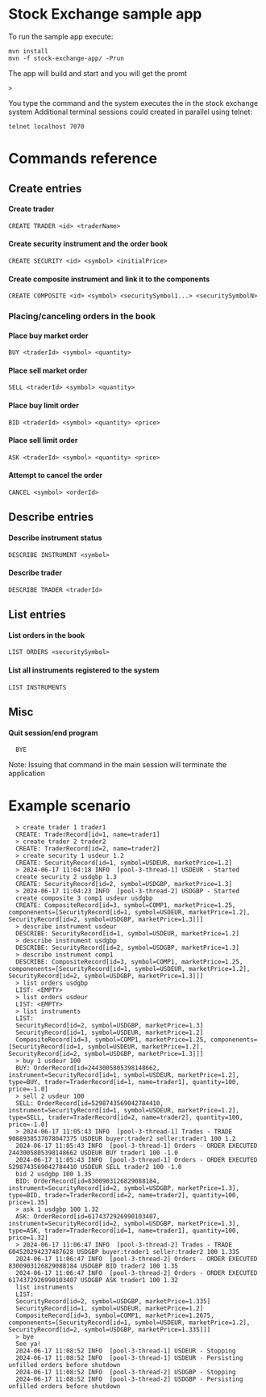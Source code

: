 # Stock Exchange sample app

To run the sample app execute:

    mvn install
    mvn -f stock-exchange-app/ -Prun

The app will build and start and you will get the promt 

    >

You type the command and the system executes the in the stock exchange system
Additional  terminal sessions could created in parallel using telnet:

    telnet localhost 7070

# Commands reference

## Create entries

#### Create trader

    CREATE TRADER <id> <traderName>

#### Create security instrument and the order book

    CREATE SECURITY <id> <symbol> <initialPrice>

#### Create composite instrument and link it to the components

    CREATE COMPOSITE <id> <symbol> <securitySymbol1...> <securitySymbolN>

### Placing/canceling orders in the book

#### Place buy market order

    BUY <traderId> <symbol> <quantity>

#### Place sell market order

    SELL <traderId> <symbol> <quantity>

#### Place buy limit order

    BID <traderId> <symbol> <quantity> <price>

#### Place sell limit order

    ASK <traderId> <symbol> <quantity> <price>

#### Attempt to cancel the order

    CANCEL <symbol> <orderId>

## Describe entries

#### Describe instrument status

    DESCRIBE INSTRUMENT <symbol>

#### Describe trader

    DESCRIBE TRADER <traderId>

## List entries

#### List orders in the book

    LIST ORDERS <securitySymbol>

#### List all instruments registered to the system

    LIST INSTRUMENTS

## Misc

#### Quit session/end program

      BYE

Note: Issuing that command in the main session will terminate the application

# Example scenario

      > create trader 1 trader1
      CREATE: TraderRecord[id=1, name=trader1]
      > create trader 2 trader2
      CREATE: TraderRecord[id=2, name=trader2]
      > create security 1 usdeur 1.2
      CREATE: SecurityRecord[id=1, symbol=USDEUR, marketPrice=1.2]
      > 2024-06-17 11:04:18 INFO  [pool-3-thread-1] USDEUR - Started
      create security 2 usdgbp 1.3
      CREATE: SecurityRecord[id=2, symbol=USDGBP, marketPrice=1.3]
      > 2024-06-17 11:04:23 INFO  [pool-3-thread-2] USDGBP - Started
      create composite 3 comp1 usdeur usdgbp
      CREATE: CompositeRecord[id=3, symbol=COMP1, marketPrice=1.25, componenents=[SecurityRecord[id=1, symbol=USDEUR, marketPrice=1.2], SecurityRecord[id=2, symbol=USDGBP, marketPrice=1.3]]]
      > describe instrument usdeur
      DESCRIBE: SecurityRecord[id=1, symbol=USDEUR, marketPrice=1.2]
      > describe instrument usdgbp
      DESCRIBE: SecurityRecord[id=2, symbol=USDGBP, marketPrice=1.3]
      > describe instrument comp1
      DESCRIBE: CompositeRecord[id=3, symbol=COMP1, marketPrice=1.25, componenents=[SecurityRecord[id=1, symbol=USDEUR, marketPrice=1.2], SecurityRecord[id=2, symbol=USDGBP, marketPrice=1.3]]]
      > list orders usdgbp
      LIST: <EMPTY>
      > list orders usdeur
      LIST: <EMPTY>
      > list instruments
      LIST:
      SecurityRecord[id=2, symbol=USDGBP, marketPrice=1.3]
      SecurityRecord[id=1, symbol=USDEUR, marketPrice=1.2]
      CompositeRecord[id=3, symbol=COMP1, marketPrice=1.25, componenents=[SecurityRecord[id=1, symbol=USDEUR, marketPrice=1.2], SecurityRecord[id=2, symbol=USDGBP, marketPrice=1.3]]]
      > buy 1 usdeur 100
      BUY: OrderRecord[id=2443005805398148662, instrument=SecurityRecord[id=1, symbol=USDEUR, marketPrice=1.2], type=BUY, trader=TraderRecord[id=1, name=trader1], quantity=100, price=-1.0]
      > sell 2 usdeur 100
      SELL: OrderRecord[id=5298743569042784410, instrument=SecurityRecord[id=1, symbol=USDEUR, marketPrice=1.2], type=SELL, trader=TraderRecord[id=2, name=trader2], quantity=100, price=-1.0]
      > 2024-06-17 11:05:43 INFO  [pool-3-thread-1] Trades - TRADE 9088938537078047375 USDEUR buyer:trader2 seller:trader1 100 1.2
      2024-06-17 11:05:43 INFO  [pool-3-thread-1] Orders - ORDER EXECUTED 2443005805398148662 USDEUR BUY trader1 100 -1.0
      2024-06-17 11:05:43 INFO  [pool-3-thread-1] Orders - ORDER EXECUTED 5298743569042784410 USDEUR SELL trader2 100 -1.0
      bid 2 usdgbp 100 1.35
      BID: OrderRecord[id=8300903126829088184, instrument=SecurityRecord[id=2, symbol=USDGBP, marketPrice=1.3], type=BID, trader=TraderRecord[id=2, name=trader2], quantity=100, price=1.35]
      > ask 1 usdgbp 100 1.32
      ASK: OrderRecord[id=6174372926990103407, instrument=SecurityRecord[id=2, symbol=USDGBP, marketPrice=1.3], type=ASK, trader=TraderRecord[id=1, name=trader1], quantity=100, price=1.32]
      > 2024-06-17 11:06:47 INFO  [pool-3-thread-2] Trades - TRADE 604520294237487628 USDGBP buyer:trader1 seller:trader2 100 1.335
      2024-06-17 11:06:47 INFO  [pool-3-thread-2] Orders - ORDER EXECUTED 8300903126829088184 USDGBP BID trader2 100 1.35
      2024-06-17 11:06:47 INFO  [pool-3-thread-2] Orders - ORDER EXECUTED 6174372926990103407 USDGBP ASK trader1 100 1.32
      list instruments
      LIST:
      SecurityRecord[id=2, symbol=USDGBP, marketPrice=1.335]
      SecurityRecord[id=1, symbol=USDEUR, marketPrice=1.2]
      CompositeRecord[id=3, symbol=COMP1, marketPrice=1.2675, componenents=[SecurityRecord[id=1, symbol=USDEUR, marketPrice=1.2], SecurityRecord[id=2, symbol=USDGBP, marketPrice=1.335]]]
      > bye
      See ya!
      2024-06-17 11:08:52 INFO  [pool-3-thread-1] USDEUR - Stopping
      2024-06-17 11:08:52 INFO  [pool-3-thread-1] USDEUR - Persisting unfilled orders before shutdown
      2024-06-17 11:08:52 INFO  [pool-3-thread-2] USDGBP - Stopping
      2024-06-17 11:08:52 INFO  [pool-3-thread-2] USDGBP - Persisting unfilled orders before shutdown
